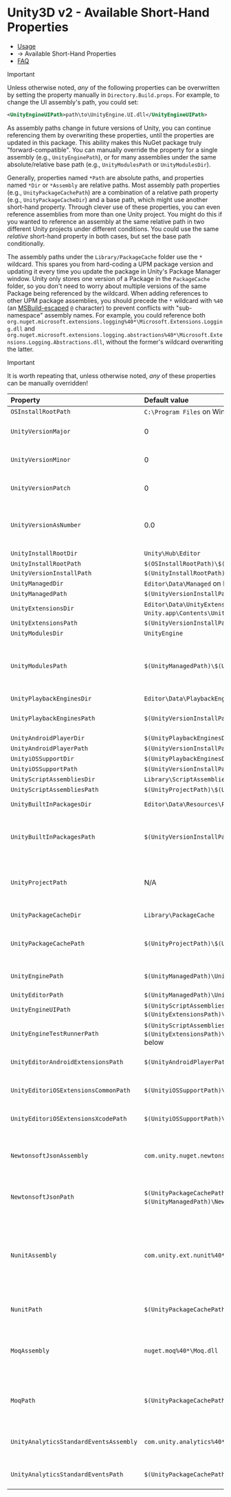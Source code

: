 # Unity3D v2 - Available Short-Hand Properties

- [Usage](./usage.md)
- -> Available Short-Hand Properties
- [FAQ](./faq.md)

> [!IMPORTANT]
> Unless otherwise noted, _any_ of the following properties can be overwritten by setting the property manually in `Directory.Build.props`.
> For example, to change the UI assembly's path, you could set:
>
> ```xml
> <UnityEngineUIPath>path\to\UnityEngine.UI.dll</UnityEngineUIPath>
> ```

As assembly paths change in future versions of Unity, you can continue referencing them by overwriting these properties, until the properties are updated in this package.
This ability makes this NuGet package truly "forward-compatible".
You can manually override the property for a single assembly (e.g., `UnityEnginePath`),
or for many assemblies under the same absolute/relative base path (e.g., `UnityModulesPath` or `UnityModulesDir`).

Generally, properties named `*Path` are absolute paths, and properties named `*Dir` or `*Assembly` are relative paths.
Most assembly path properties (e.g., `UnityPackageCachePath`) are a combination of a relative path property (e.g., `UnityPackageCacheDir`)
and a base path, which might use another short-hand property.
Through clever use of these properties, you can even reference assemblies from more than one Unity project.
You might do this if you wanted to reference an assembly at the same relative path in two different Unity projects under different conditions.
You could use the same _relative_ short-hand property in both cases, but set the base path conditionally.

The assembly paths under the `Library/PackageCache` folder use the `*` wildcard.
This spares you from hard-coding a UPM package version and updating it every time you update the package in Unity's Package Manager window.
Unity only stores one version of a Package in the `PackageCache` folder, so you don't need to worry about multiple versions of the same Package being referenced by the wildcard.
When adding references to other UPM package assemblies, you should precede the `*` wildcard with `%40`
(an [MSBuild-escaped](https://learn.microsoft.com/en-us/visualstudio/msbuild/how-to-escape-special-characters-in-msbuild#to-use-an-msbuild-special-character-as-a-literal-character) `@` character)
to prevent conflicts with "sub-namespace" assembly names.
For example, you could reference both `org.nuget.microsoft.extensions.logging%40*\Microsoft.Extensions.Logging.dll` and
`org.nuget.microsoft.extensions.logging.abstractions%40*\Microsoft.Extensions.Logging.Abstractions.dll`, without the former's wildcard overwriting the latter.

> [!IMPORTANT]
> It is worth repeating that, unless otherwise noted, _any_ of these properties can be manually overridden!

| Property | Default value | Comments |
|:---------|:--------------|:---------|
| `OSInstallRootPath` | `C:\Program Files` on Windows, `/Application` on MacOS, or `/home/<username>` on Linux. |  |
| `UnityVersionMajor` | 0 | Major version parsed from `UnityVersion` (e.g., `2021` from `2021.3.5f1`). Cannot be overriden. |
| `UnityVersionMinor` | 0 | Minor version parsed from `UnityVersion` (e.g., `3` from `2021.3.5f1`). Cannot be overriden. |
| `UnityVersionPatch` | 0 | Patch version parsed from `UnityVersion` (e.g., `5f1` from `2021.3.5f1`). Cannot be overriden. |
| `UnityVersionAsNumber` | 0.0 | Equals `$(UnityVersionMajor).$(UnityVersionMinor)`. Cannot be overriden. Useful for making numeric comparisons against the Unity version in MSBuild Conditions. |
| `UnityInstallRootDir` | `Unity\Hub\Editor` | Referenced by `UnityInstallRootPath`. |
| `UnityInstallRootPath` | `$(OSInstallRootPath)\$(UnityInstallRootDir)` |  |
| `UnityVersionInstallPath` | `$(UnityInstallRootPath)\$(UnityVersion)` |  |
| `UnityManagedDir` | `Editor\Data\Managed` on Linux/Windows or `Unity.app\Contents\Managed` on MacOS. | Referenced by `UnityManagedPath`. |
| `UnityManagedPath` | `$(UnityVersionInstallPath)\$(UnityManagedDir)` |  |
| `UnityExtensionsDir` | `Editor\Data\UnityExtensions\Unity` on Linux/Windows or `Unity.app\Contents\UnityExtensions\Unity` on MacOS. | Referenced by `UnityExtensionsPath`. |
| `UnityExtensionsPath` | `$(UnityVersionInstallPath)\$(UnityExtensionsDir)` |  |
| `UnityModulesDir` | `UnityEngine` | Referenced by `UnityModulesPath`. |
| `UnityModulesPath` | `$(UnityManagedPath)\$(UnityModulesDir)` | This folder contains assemblies for Unity's core modules like the Audio, Animation, and ParticleSystem modules. References to those assemblies are added by default in version 2.2.0+. See [instructions for removing them](./usage.md#removing-the-default-reference-to-unityenginedll). |
| `UnityPlaybackEnginesDir` | `Editor\Data\PlaybackEngines` | Referenced by `UnityPlaybackEnginesPath`. |
| `UnityPlaybackEnginesPath` | `$(UnityVersionInstallPath)\$(UnityPlaybackEnginesDir)` | This folder contains target-platform-specific assemblies, e.g. those for iOS/Android. |
| `UnityAndroidPlayerDir` | `$(UnityPlaybackEnginesDir)\AndroidPlayer` | Referenced by `UnityAndroidPlayerPath`. |
| `UnityAndroidPlayerPath` | `$(UnityVersionInstallPath)\$(UnityAndroidPlayerDir)` |  |
| `UnityiOSSupportDir` | `$(UnityPlaybackEnginesDir)\iOSSupport` | Referenced by `UnityiOSSupportPath`. |
| `UnityiOSSupportPath` | `$(UnityVersionInstallPath)\$(UnityiOSSupportDir)` |  |
| `UnityScriptAssembliesDir` | `Library\ScriptAssemblies` | Referenced by `UnityScriptAssembliesPath`. |
| `UnityScriptAssembliesPath` | `$(UnityProjectPath)\$(UnityScriptAssembliesDir)` |  |
| `UnityBuiltInPackagesDir` | `Editor\Data\Resources\PackageManager\BuiltInPackages` | Referenced by `UnityBuiltInPackagesPath`. Only defined if `UnityVersion` is >= 2017.2. |
| `UnityBuiltInPackagesPath` | `$(UnityVersionInstallPath)\$(UnityBuiltInPackagesDir)` | This folder contains assemblies from Unity's built-in Packages, like IMGUI and TerrainPhysics (for all other UPM Package assemblies, see `UnityPackageCachePath`). Only defined if `UnityVersion` is >= 2017.2. |
| `UnityProjectPath` | N/A | This property has no default value. Set it to the absolute path of the root folder of your Unity project, so that you can easily reference Package and Asset Store assemblies (as [described above](./usage.md#referencing-assemblies-stored-in-a-unity-project)). |
| `UnityPackageCacheDir` | `Library\PackageCache` | Referenced by `UnityPackageCachePath`. Only defined if `UnityVersion` is >= 2017.2. |
| `UnityPackageCachePath` | `$(UnityProjectPath)\$(UnityPackageCacheDir)` | This folder contains assemblies from UPM packages (for built-in Packages, see `UnityBuiltInPackagesPath`). Only defined if `UnityVersion` is >= 2017.2. |
| `UnityEnginePath` | `$(UnityManagedPath)\UnityEngine.dll` | This reference is added by default in versions 2.1.3 and below. See [instructions to remove it](./usage.md#removing-the-default-reference-to-unityenginedll). |
| `UnityEditorPath` | `$(UnityManagedPath)\UnityEditor.dll` |  |
| `UnityEngineUIPath` | `$(UnityScriptAssembliesPath)\UnityEngine.UI.dll` for Unity 2019.3+, `$(UnityExtensionsPath)\GUISystem\UnityEngine.UI.dll` for Unity 2019.2 and below |  |
| `UnityEngineTestRunnerPath` | `$(UnityScriptAssembliesPath)\UnityEngine.TestRunner.dll` for Unity 2019.3+, `$(UnityExtensionsPath)\TestRunner\UnityEngine.TestRunner.dll` for Unity 2019.2 and below |  |
| `UnityEditorAndroidExtensionsPath` | `$(UnityAndroidPlayerPath)\UnityEditor.Android.Extensions.dll` | See types under `UnityEditor > UnityEditor.Android` in the [Unity Scripting API docs](https://docs.unity3d.com/ScriptReference/index.html) |
| `UnityEditoriOSExtensionsCommonPath` | `$(UnityiOSSupportPath)\UnityEditor.iOS.Extensions.Common.dll` | See types under `UnityEditor > UnityEditor.iOS` in the [Unity Scripting API docs](https://docs.unity3d.com/ScriptReference/index.html) |
| `UnityEditoriOSExtensionsXcodePath` | `$(UnityiOSSupportPath)\UnityEditor.iOS.Extensions.Xcode.dll` | See types under `UnityEditor > UnityEditor.iOS` in the [Unity Scripting API docs](https://docs.unity3d.com/ScriptReference/index.html) |
| `NewtonsoftJsonAssembly` | `com.unity.nuget.newtonsoft-json%40*\Runtime\Newtonsoft.Json.dll` | Requires installation of the [Performance Testing Extension](https://docs.unity3d.com/Packages/com.unity.test-framework.performance@latest/index.html) for Unity Test Runner package. Referenced by `NewtonsoftJsonPath`. Only defined if `UnityVersion` is between 2019.3 and 2022.1, inclusive. |
| `NewtonsoftJsonPath` | `$(UnityPackageCachePath)\$(NewtonsoftJsonAssembly)` for Unity 2019.3-2022.1, `$(UnityManagedPath)\Newtonsoft.Json.dll` for Unity 2022.2+ | In Unity 2019.3-2022.1, requires installation of the [Performance Testing Extension](https://docs.unity3d.com/Packages/com.unity.test-framework.performance@latest/index.html) for Unity Test Runner package. No extra installations required in Unity 2022.2+. |
| `NunitAssembly` | `com.unity.ext.nunit%40*\net<version>\unity-custom\nunit.framework.dll` | Requires installation of the [Test Framework](https://docs.unity3d.com/Packages/com.unity.test-framework@latest/index.html) package. Referenced by `NunitPath`. Only defined if `UnityVersion` is >= 2019.2. `<version>` is `35` for versions 2.1.2 and below of this NuGet (because the assembly targeted .NET 3.5); version 2.1.3 changes this to `*` to account for later versions of Unity's "Custom NUnit" package that were compiled against later versions of .NET. |
| `NunitPath` | `$(UnityPackageCachePath)\$(NunitAssembly)` | Requires installation of the [Test Framework](https://docs.unity3d.com/Packages/com.unity.test-framework@latest/index.html) package. Only defined if `UnityVersion` is >= 2019.2. |
| `MoqAssembly` | `nuget.moq%40*\Moq.dll` | Requires installation of the [Test Framework](https://docs.unity3d.com/Packages/com.unity.test-framework@latest/index.html) package. In Unity 2020.1+, [download Moq from NuGet](https://www.nuget.org/packages/moq/) and import it as a managed plugin. Referenced by `MoqPath`. Only defined if `UnityVersion` is between 2019.2 and 2019.3, inclusive. |
| `MoqPath` | `$(UnityPackageCachePath)\$(MoqAssembly)` | Requires installation of the [Test Framework](https://docs.unity3d.com/Packages/com.unity.test-framework@latest/index.html) package. In Unity 2020.1+, [download Moq from NuGet](https://www.nuget.org/packages/moq/) and import it as a managed plugin. Only defined if `UnityVersion` is between 2019.2 and 2019.3, inclusive. |
| `UnityAnalyticsStandardEventsAssembly` | `com.unity.analytics%40*\AnalyticsStandardEvents\Unity.Analytics.StandardEvents.dll` | Requires installation of the [legacy Analytics Library](https://docs.unity3d.com/Packages/com.unity.analytics@latest/index.html) package. Referenced by `UnityAnalyticsStandardEventsPath`. Only defined if `UnityVersion` is >= 2019.2. |
| `UnityAnalyticsStandardEventsPath` | `$(UnityPackageCachePath)\$(UnityAnalyticsStandardEventsAssembly)` | Requires installation of the [legacy Analytics Library](https://docs.unity3d.com/Packages/com.unity.analytics@latest/index.html) package. Only defined if `UnityVersion` is >= 2019.2. |
